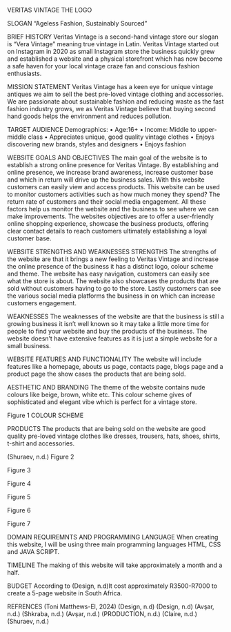 VERITAS VINTAGE
THE LOGO

 



SLOGAN
“Ageless Fashion, Sustainably Sourced”








BRIEF HISTORY
Veritas Vintage is a second-hand vintage store our slogan is “Vera Vintage” meaning true vintage in Latin. Veritas Vintage started out on Instagram in 2020 as small Instagram store the business quickly grew and established a website and a physical storefront which has now become a safe haven for your local vintage craze fan and conscious fashion enthusiasts.

MISSION STATEMENT
Veritas Vintage has a keen eye for unique vintage antiques we aim to sell the best pre-loved vintage clothing and accessories. We are passionate about sustainable fashion and reducing waste as the fast fashion industry grows, we as Veritas Vintage believe that buying second hand goods helps the environment and reduces pollution. 






TARGET AUDIENCE
Demographics:
•	Age:16+
•	Income: Middle to upper-middle class
•	Appreciates unique, good quality vintage clothes
•	Enjoys discovering new brands, styles and designers
•	Enjoys fashion



WEBSITE GOALS AND OBJECTIVES
The main goal of the website is to establish a strong online presence for Veritas Vintage. By establishing and online presence, we increase brand awareness, increase customer base and which in return will drive up the business sales. With this website customers can easily view and access products. This website can be used to monitor customers activities such as how much money they spend? The return rate of customers and their social media engagement. All these factors help us monitor the website and the business to see where we can make improvements. The websites objectives are to offer a user-friendly online shopping experience, showcase the business products, offering clear contact details to reach customers ultimately establishing a loyal customer base.


WEBSITE STRENGTHS AND WEAKNESSES
STRENGTHS
The strengths of the website are that it brings a new feeling to Veritas Vintage and increase the online presence of the business it has a distinct logo, colour scheme and theme.
The website has easy navigation, customers can easily see what the store is about. The website also showcases the products that are sold without customers having to go to the store. Lastly customers can see the various social media platforms the business in on which can increase customers engagement.








WEAKNESSES
The weaknesses of the website are that the business is still a growing business it isn’t well known so it may take a little more time for people to find your website and buy the products of the business. The website doesn’t have extensive features as it is just a simple website for a small business.




WEBSITE FEATURES AND FUNCTIONALITY
The website will include features like a homepage, abouts us page, contacts page, blogs page and a product page the show cases the products that are being sold.
 
AESTHETIC AND BRANDING
The theme of the website contains nude colours like beige, brown, white etc. This colour scheme gives of sophisticated and elegant vibe which is perfect for a vintage store.

 
Figure 1 COLOUR SCHEME







PRODUCTS
The products that are being sold on the website are good quality pre-loved vintage clothes like dresses, trousers, hats, shoes, shirts, t-shirt and accessories.








(Shuraev, n.d.) 
Figure 2
 
Figure 3
 
Figure 4
 
Figure 5
 
Figure 6
 
Figure 7











DOMAIN REQUIREMNTS AND PROGRAMMING LANGUAGE
When creating this website, I will be using three main programming languages HTML, CSS and JAVA SCRIPT.


TIMELINE
The making of this website will take approximately a month and a half.

BUDGET
According to (Design, n.d)It cost approximately R3500-R7000 to create a 5-page website in South Africa.


REFRENCES
(Toni Matthews-El, 2024)
(Design, n.d)
(Design, n.d)
(Avşar, n.d.)
(Shkraba, n.d.)
(Avşar, n.d.)
(PRODUCTION, n.d.)
(Claire, n.d.)
(Shuraev, n.d.)
